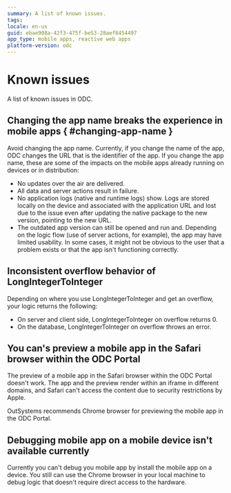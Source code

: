 ```yaml
---
summary: A list of known issues.
tags:
locale: en-us
guid: ebae908a-42f3-475f-be53-28aef8454497
app_type: mobile apps, reactive web apps
platform-version: odc
---
```


# Known issues

A list of known issues in ODC.

## Changing the app name breaks the experience in mobile apps { #changing-app-name } 

Avoid changing the app name. Currently, if you change the name of the app, ODC changes the URL that is the identifier of the app. If you change the app name, these are some of the impacts on the mobile apps already running on devices or in distribution:

* No updates over the air are delivered.
* All data and server actions result in failure.
* No application logs (native and runtime logs) show. Logs are stored locally on the device and associated with the application URL and lost due to the issue even after updating the native package to the new version, pointing to the new URL. 
* The outdated app version can still be opened and run and. Depending on the logic flow (use of server actions, for example), the app may have limited usability. In some cases, it might not be obvious to the user that a problem exists or that the app isn't functioning correctly.

## Inconsistent overflow behavior of LongIntegerToInteger

Depending on where you use LongIntegerToInteger and get an overflow, your logic returns the following:

* On server and client side, LongIntegerToInteger on overflow returns 0.
* On the database, LongIntegerToInteger on overflow throws an error.

## You can's preview a mobile app in the Safari browser within the ODC Portal

The preview of a mobile app in the Safari browser within the ODC Portal doesn't work. The app and the preview render within an iframe in different domains, and Safari can't access the content due to security restrictions by Apple.

OutSystems recommends Chrome browser for previewing the mobile app in the ODC Portal.

## Debugging mobile app on a mobile device isn't available currently  

Currently you can't debug you mobile app by install the mobile app on a device. You still can use the Chrome browser in your local machine to debug logic that doesn't require direct access to the hardware.
